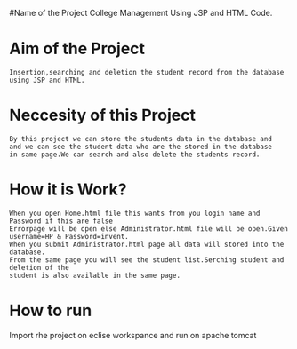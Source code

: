#Name of the Project
	College Management Using JSP and HTML Code.
	
# Aim of the Project
	Insertion,searching and deletion the student record from the database
	using JSP and HTML.
					
# Neccesity of this Project
	By this project we can store the students data in the database and 
	and we can see the student data who are the stored in the database
	in same page.We can search and also delete the students record. 
  
# How it is Work?
	When you open Home.html file this wants from you login name and Password if this are false 
	Errorpage will be open else Administrator.html file will be open.Given username=HP & Password=invent.
	When you submit Administrator.html page all data will stored into the database.
	From the same page you will see the student list.Serching student and deletion of the 
	student is also available in the same page.


# How to run  	
  Import rhe project on eclise workspance and run on apache tomcat
